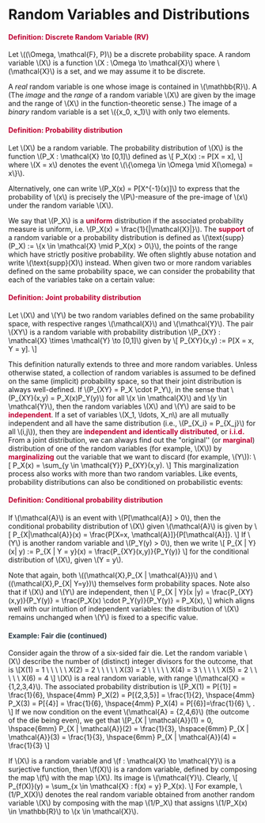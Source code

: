 # Random Variables and Distributions

<div class="content-box pad-box-mini border border-trbl border-round">
<h4 style="color: #bc0031;"><strong>Definition: Discrete Random Variable (RV)</strong></h4>
Let \((\Omega, \mathcal{F}, P)\) be a discrete probability space. A random variable \(X\) is a function \(X : \Omega \to \mathcal{X}\) where \(\mathcal{X}\) is a set, and we may assume it to be discrete.</div>
<p>A <i>real</i> random variable is one whose image is contained in \(\mathbb{R}\). A (The <i>image</i> and the <i>range</i> of a random variable \(X\) are given by the image and the range of \(X\) in the function-theoretic sense.) The image of a <i>binary</i> random variable is a set \({x_0, x_1}\) with only two elements.</p>
<div class="content-box pad-box-mini border border-trbl border-round">
<h4 style="color: #bc0031;"><strong>Definition: Probability distribution</strong></h4>
Let \(X\) be a random variable. The probability distribution of \(X\) is the function \(P_X : \mathcal{X} \to [0,1]\) defined as \[ P_X(x) := P[X = x], \] where \(X = x\) denotes the event \(\{\omega \in \Omega \mid X(\omega) = x\}\).</div>
<p>Alternatively, one can write \(P_X(x) = P[X^{-1}(x)]\) to express that the probability of \(x\) is precisely the \(P\)-measure of the pre-image of \(x\) under the random variable \(X\).</p>
<p>We say that \(P_X\) is a <span style="color: #bc0031;"><strong>uniform</strong></span> distribution if the associated probability measure is uniform, i.e. \(P_X(x) = \frac{1}{|\mathcal{X}|}\). The <span style="color: #bc0031;"><strong>support</strong></span> of a random variable or a probability distribution is defined as \(\text{supp}(P_X) := \{x \in \mathcal{X} \mid P_X(x) &gt; 0\}\), the points of the range which have strictly positive probability. We often slightly abuse notation and write \(\text{supp}(X)\) instead. When given two or more random variables defined on the same probability space, we can consider the probability that each of the variables take on a certain value:</p>
<div class="content-box pad-box-mini border border-trbl border-round">
<h4 style="color: #bc0031;"><strong>Definition: Joint probability distribution</strong></h4>
Let \(X\) and \(Y\) be two random variables defined on the same probability space, with respective ranges \(\mathcal{X}\) and \(\mathcal{Y}\). The pair \(XY\) is a random variable with probability distribution \(P_{XY} : \mathcal{X} \times \mathcal{Y} \to [0,1]\) given by \[ P_{XY}(x,y) := P[X = x, Y = y]. \]</div>
<p>This definition naturally extends to three and more random variables. Unless otherwise stated, a collection of random variables is assumed to be defined on the same (implicit) probability space, so that their joint distribution is always well-defined. If \(P_{XY} = P_X \cdot P_Y\), in the sense that \(P_{XY}(x,y) = P_X(x)P_Y(y)\) for all \(x \in \mathcal{X}\) and \(y \in \mathcal{Y}\), then the random variables \(X\) and \(Y\) are said to be <span style="color: #bc0031;"><strong>independent</strong></span>. If a set of variables \(X_1, \ldots, X_n\) are all mutually independent and all have the same distribution (i.e., \(P_{X_i} = P_{X_j}\) for all \(i,j\)), then they are <span style="color: #bc0031;"><strong>independent and identically distributed</strong></span>, or <span style="color: #bc0031;"><strong>i.i.d.</strong></span> From a joint distribution, we can always find out the "original'' (or <span style="color: #bc0031;"><strong>marginal</strong></span>) distribution of one of the random variables (for example, \(X\)) by <span style="color: #bc0031;"><strong>marginalizing</strong></span> out the variable that we want to discard (for example, \(Y\)): \[ P_X(x) = \sum_{y \in \mathcal{Y}} P_{XY}(x,y). \] This marginalization process also works with more than two random variables. Like events, probability distributions can also be conditioned on probabilistic events:</p>
<div class="content-box pad-box-mini border border-trbl border-round">
<h4 style="color: #bc0031;"><strong>Definition: Conditional probability distribution</strong></h4>
If \(\mathcal{A}\) is an event with \(P[\mathcal{A}] &gt; 0\), then the conditional probability distribution of \(X\) given \(\mathcal{A}\) is given by \[ P_{X|\mathcal{A}}(x) = \frac{P[X=x, \mathcal{A}]}{P[\mathcal{A}]}. \] If \(Y\) is another random variable and \(P_Y(y) &gt; 0\), then we write \[ P_{X | Y}(x| y) := P_{X | Y = y}(x) = \frac{P_{XY}(x,y)}{P_Y(y)} \] for the conditional distribution of \(X\), given \(Y = y\).</div>
<p>Note that again, both \((\mathcal{X},P_{X | \mathcal{A}})\) and \((\mathcal{X},P_{X| Y=y})\) themselves form probability spaces. Note also that if \(X\) and \(Y\) are independent, then \[ P_{X | Y}(x |y) = \frac{P_{XY}(x,y)}{P_Y(y)} = \frac{P_X(x) \cdot P_Y(y)}{P_Y(y)} = P_X(x), \] which aligns well with our intuition of independent variables: the distribution of \(X\) remains unchanged when \(Y\) is fixed to a specific value.</p>
<div class="content-box pad-box-mini border border-trbl border-round">
<h4 style="color: #2d3b45;"><strong>Example: Fair die (continued)</strong></h4>
Consider again the throw of a six-sided fair die. Let the random variable \(X\) describe the number of (distinct) integer divisors for the outcome, that is \[X(1) = 1 \ \ \ \ \ X(2) = 2 \ \ \ \ \ X(3) = 2 \ \ \ \ \ X(4) = 3 \ \ \ \ \ X(5) = 2 \ \ \ \ \ X(6) = 4 \] \(X\) is a real random variable, with range \(\mathcal{X} = {1,2,3,4}\). The associated probability distribution is \[P_X(1) = P[{1}] = \frac{1}{6}, \hspace{4mm} P_X(2) = P[{2,3,5}] = \frac{1}{2}, \hspace{4mm} P_X(3) = P[{4}] = \frac{1}{6}, \hspace{4mm} P_X(4) = P[{6}]=\frac{1}{6} \, . \] If we now condition on the event \(\mathcal{A} = {2,4,6}\) (the outcome of the die being even), we get that \[P_{X | \mathcal{A}}(1) = 0, \hspace{6mm} P_{X | \mathcal{A}}(2) = \frac{1}{3}, \hspace{6mm} P_{X | \mathcal{A}}(3) = \frac{1}{3}, \hspace{6mm} P_{X | \mathcal{A}}(4) = \frac{1}{3} \]</div>
<p>If \(X\) is a random variable and \(f : \mathcal{X} \to \mathcal{Y}\) is a surjective function, then \(f(X)\) is a random variable, defined by composing the map \(f\) with the map \(X\). Its image is \(\mathcal{Y}\). Clearly, \[ P_{f(X)}(y) = \sum_{x \in \mathcal{X} : f(x) = y} P_X(x). \] For example, \(1/P_X(X)\) denotes the real random variable obtained from another random variable \(X\) by composing with the map \(1/P_X\) that assigns \(1/P_X(x) \in \mathbb{R}\) to \(x \in \mathcal{X}\).</p>